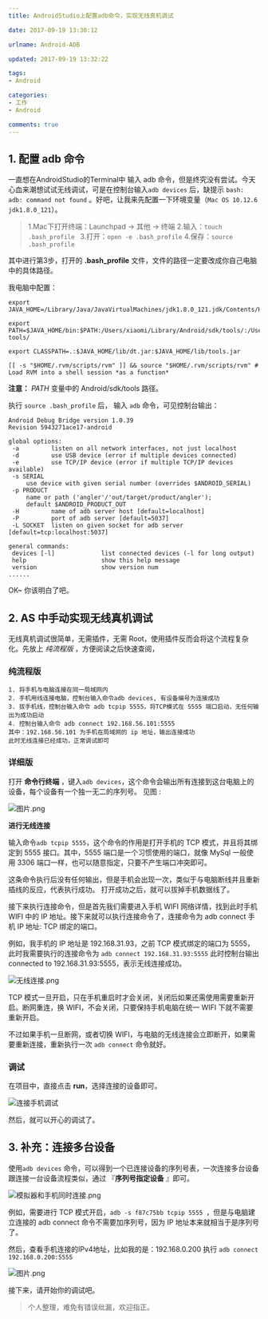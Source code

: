 ```yaml
---
title: AndroidStudio上配置adb命令，实现无线真机调试

date: 2017-09-19 13:30:12

urlname: Android-ADB

updated: 2017-09-19 13:32:22

tags:
- Android

categories: 
- 工作
- Android

comments: true
---
```


##  1. 配置 adb 命令

一直想在AndroidStudio的Terminal中 输入 adb 命令，但是终究没有尝试。今天心血来潮想试试无线调试，可是在控制台输入`adb devices` 后，缺提示 `bash: adb: command not found` 。好吧，让我来先配置一下环境变量（`Mac OS 10.12.6` ` jdk1.8.0_121`）。

>1.Mac下打开终端：Launchpad -> 其他 -> 终端
>2.输入：`touch .bash_profile `
>3.打开：`open -e .bash_profile`
>4.保存：`source .bash_profile`

其中进行第3步，打开的 **.bash_profile** 文件，文件的路径一定要改成你自己电脑中的具体路径。

我电脑中配置：  
```
export JAVA_HOME=/Library/Java/JavaVirtualMachines/jdk1.8.0_121.jdk/Contents/Home

export PATH=$JAVA_HOME/bin:$PATH:/Users/xiaomi/Library/Android/sdk/tools/:/Users/xiaomi/Library/Android/sdk/platform-tools/

export CLASSPATH=.:$JAVA_HOME/lib/dt.jar:$JAVA_HOME/lib/tools.jar

[[ -s "$HOME/.rvm/scripts/rvm" ]] && source "$HOME/.rvm/scripts/rvm" # Load RVM into a shell session *as a function*
```
**注意：** *PATH* 变量中的 Android/sdk/tools 路径。

执行 `source .bash_profile` 后，
输入 `adb` 命令，可见控制台输出：
```
Android Debug Bridge version 1.0.39
Revision 5943271ace17-android

global options:
 -a         listen on all network interfaces, not just localhost
 -d         use USB device (error if multiple devices connected)
 -e         use TCP/IP device (error if multiple TCP/IP devices available)
 -s SERIAL
     use device with given serial number (overrides $ANDROID_SERIAL)
 -p PRODUCT
     name or path ('angler'/'out/target/product/angler');
     default $ANDROID_PRODUCT_OUT
 -H         name of adb server host [default=localhost]
 -P         port of adb server [default=5037]
 -L SOCKET  listen on given socket for adb server [default=tcp:localhost:5037]

general commands:
 devices [-l]             list connected devices (-l for long output)
 help                     show this help message
 version                  show version num
......
```
OK~ 你该明白了吧。

##  2. AS 中手动实现无线真机调试

无线真机调试很简单，无需插件，无需 Root，使用插件反而会将这个流程复杂化。先放上 *纯流程版* ，方便阅读之后快速查阅，

### 纯流程版
```
1. 将手机与电脑连接在同一局域网内
2. 手机用线连接电脑，控制台输入命令adb devices, 有设备编号为连接成功
3. 拔手机线，控制台输入命令 adb tcpip 5555，将TCP模式在 5555 端口启动，无任何输出为成功启动
4. 控制台输入命令 adb connect 192.168.56.101:5555
其中：192.168.56.101 为手机在局域网的 ip 地址，输出连接成功
此时无线连接已经成功，正常调试即可
```
### 详细版

打开 **命令行终端** ，键入` adb devices `，这个命令会输出所有连接到这台电脑上的设备，每个设备有一个独一无二的序列号。
见图 : 

![图片.png](http://upload-images.jianshu.io/upload_images/1552105-22014e24ffc65c2e.png?imageMogr2/auto-orient/strip%7CimageView2/2/w/640)

**进行无线连接**

输入命令`adb tcpip 5555`，这个命令的作用是打开手机的 TCP 模式，并且将其绑定到 5555 接口。其中，5555 端口是一个习惯使用的端口，就像 MySql 一般使用 3306 端口一样，也可以随意指定，只要不产生端口冲突即可。

这条命令执行后没有任何输出，但是手机会出现一次，类似于与电脑断线并且重新插线的反应，代表执行成功。
打开成功之后，就可以拔掉手机数据线了。

接下来执行连接命令，但是首先我们需要进入手机 WIFI 网络详情，找到此时手机 WIFI 中的 IP 地址。接下来就可以执行连接命令了，连接命令为 adb connect 手机 IP 地址: TCP 绑定的端口。

例如，我手机的 IP 地址是 192.168.31.93，之前 TCP 模式绑定的端口为 5555，此时我需要执行的连接命令为 `adb connect 192.168.31.93:5555`
此时控制台输出 connected to 192.168.31.93:5555，表示无线连接成功。

![无线连接.png](http://upload-images.jianshu.io/upload_images/1552105-82345073af59d522.png?imageMogr2/auto-orient/strip%7CimageView2/2/w/640)

TCP 模式一旦开启，只在手机重启时才会关闭，关闭后如果还需使用需要重新开启。断网重连，换 WIFI，不会关闭，只要保持手机电脑在统一 WIFI 下就不需要重新开启。

不过如果手机一旦断网，或者切换 WIFI，与电脑的无线连接会立即断开，如果需要重新连接，重新执行一次 ` adb connect ` 命令就好。

### 调试
在项目中，直接点击 **run**，选择连接的设备即可。

![连接手机调试](http://upload-images.jianshu.io/upload_images/1552105-062796b8693c088d.png?imageMogr2/auto-orient/strip%7CimageView2/2/w/640)

然后，就可以开心的调试了。

## 3. 补充：连接多台设备

使用` adb devices ` 命令，可以得到一个已连接设备的序列号表，一次连接多台设备跟连接一台设备流程类似，通过 『**序列号指定设备** 』即可。

![模拟器和手机同时连接.png](http://upload-images.jianshu.io/upload_images/1552105-e077378d8ef5293b.png?imageMogr2/auto-orient/strip%7CimageView2/2/w/640)

例如，需要进行 TCP 模式开启，`adb -s f87c75bb tcpip 5555 `，但是与电脑建立连接的 adb connect 命令不需要加序列号，因为 IP 地址本来就相当于是序列号了。

然后，查看手机连接的IPv4地址，比如我的是：192.168.0.200
执行 `adb connect 192.168.0.200:5555`

![图片.png](http://upload-images.jianshu.io/upload_images/1552105-c5e2b5412dd95c07.png?imageMogr2/auto-orient/strip%7CimageView2/2/w/640)

接下来，请开始你的调试吧。

> 个人整理，难免有错误纰漏，欢迎指正。
